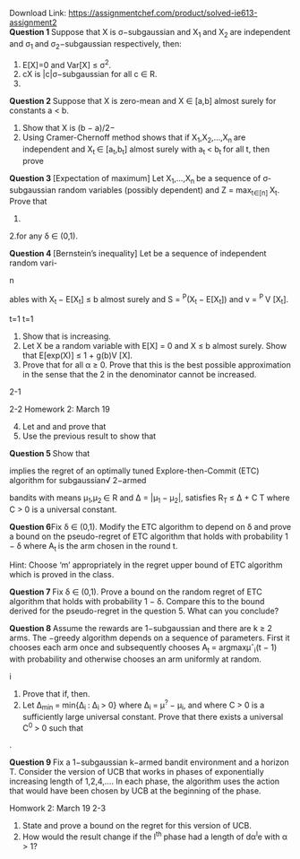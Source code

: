 Download Link: https://assignmentchef.com/product/solved-ie613-assignment2
<br>
<strong>Question 1  </strong>Suppose that X is σ−subgaussian and X<sub>1 </sub>and X<sub>2 </sub>are independent and σ<sub>1 </sub>and σ<sub>2</sub>−subgaussian respectively, then:

<ol>

 <li>E[X]=0 and Var[X] ≤ σ<sup>2</sup>.</li>

 <li>cX is |c|σ−subgaussian for all c ∈ R.</li>

 <li></li>

</ol>

<strong>Question 2 </strong>Suppose that X is zero-mean and X ∈ [a,b] almost surely for constants a &lt; b.

<ol>

 <li>Show that X is (b − a)/2−</li>

 <li>Using Cramer-Chernoff method shows that if X<sub>1</sub>,X<sub>2</sub>,…,X<sub>n </sub>are independent and X<sub>t </sub>∈ [a<sub>t</sub>,b<sub>t</sub>] almost surely with a<sub>t </sub>&lt; b<sub>t </sub>for all t, then prove</li>

</ol>

<strong>Question 3 </strong>[Expectation of maximum] Let X<sub>1</sub>,…,X<sub>n </sub>be a sequence of σ-subgaussian random variables (possibly dependent) and Z = max<sub>t</sub><sub>∈[n</sub><sub>] </sub>X<sub>t</sub>. Prove that

1.

2.for any δ ∈ (0,1).

<strong>Question 4 </strong>[Bernstein’s inequality] Let                             be a sequence of independent random vari-

n

ables with X<sub>t </sub>− E[X<sub>t</sub>] ≤ b almost surely and S = <sup>P</sup>(X<sub>t </sub>− E[X<sub>t</sub>]) and v = <sup>P </sup>V [X<sub>t</sub>].

t=1                                                                   t=1

<ol>

 <li>Show that is increasing.</li>

 <li>Let X be a random variable with E[X] = 0 and X ≤ b almost surely. Show that E[exp(X)] ≤ 1 + g(b)V [X].</li>

 <li>Prove that for all α ≥ 0. Prove that this is the best possible approximation in the sense that the 2 in the denominator cannot be increased.</li>

</ol>

2-1

2-2                                                                                                                                                              Homework 2: March 19

<ol start="4">

 <li>Let and and prove that</li>

 <li>Use the previous result to show that</li>

</ol>

<strong>Question 5 </strong>Show that

implies the regret of an optimally tuned Explore-then-Commit (ETC) algorithm for subgaussian√             2−armed

bandits with means µ<sub>1</sub>,µ<sub>2 </sub>∈ R and ∆ = |µ<sub>1 </sub>− µ<sub>2</sub>|, satisfies R<sub>T </sub>≤ ∆ + C T where C &gt; 0 is a universal constant.

<strong>Question 6</strong>Fix δ ∈ (0,1). Modify the ETC algorithm to depend on δ and prove a bound on the pseudo-regret of ETC algorithm that holds with probability 1 − δ where A<sub>t </sub>is the arm chosen in the round t.

Hint: Choose ‘m’ appropriately in the regret upper bound of ETC algorithm which is proved in the class.

<strong>Question 7  </strong>Fix δ ∈ (0,1). Prove a bound on the random regret of ETC algorithm that holds with probability 1 − δ. Compare this to the bound derived for the pseudo-regret in the question 5. What can you conclude?

<strong>Question 8 </strong>Assume the rewards are 1−subgaussian and there are k ≥ 2 arms. The −greedy algorithm depends on a sequence of parameters. First it chooses each arm once and subsequently chooses A<sub>t </sub>= argmaxµˆ<sub>i</sub>(t − 1) with probability  and otherwise chooses an arm uniformly at random.

i

<ol>

 <li>Prove that if, then.</li>

 <li>Let ∆<sub>min </sub>= min{∆<sub>i </sub>: ∆<sub>i </sub>&gt; 0} where ∆<sub>i </sub>= µ<sup>? </sup>− µ<sub>i</sub>, and where C &gt; 0 is a sufficiently large universal constant. Prove that there exists a universal C<sup>0 </sup>&gt; 0 such that</li>

</ol>

.

<strong>Question 9 </strong>Fix a 1−subgaussian k−armed bandit environment and a horizon T. Consider the version of UCB that works in phases of exponentially increasing length of 1,2,4,…. In each phase, the algorithm uses the action that would have been chosen by UCB at the beginning of the phase.

Homwork 2: March 19                                                                                                                                                                2-3

<ol>

 <li>State and prove a bound on the regret for this version of UCB.</li>

 <li>How would the result change if the l<sup>th </sup>phase had a length of dα<sup>l</sup>e with α &gt; 1?</li>

</ol>


